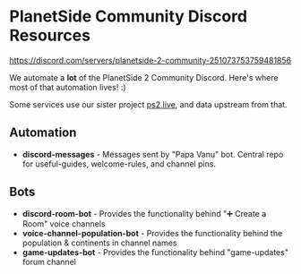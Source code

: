 # PlanetSide Community Discord Resources

https://discord.com/servers/planetside-2-community-251073753759481856

We automate a **lot** of the PlanetSide 2 Community Discord. Here's where most of that automation lives! :)

Some services use our sister project [ps2.live](https://github.com/genudine), and data upstream from that.

## Automation

- **discord-messages** - Messages sent by "Papa Vanu" bot. Central repo for useful-guides, welcome-rules, and channel pins.

## Bots

- **discord-room-bot** - Provides the functionality behind "➕ Create a Room" voice channels
- **voice-channel-population-bot** - Provides the functionality behind the population & continents in channel names
- **game-updates-bot** - Provides the functionality behind "game-updates" forum channel
